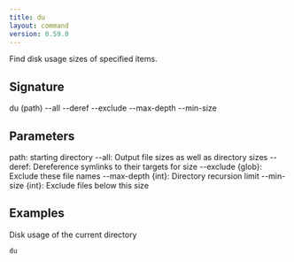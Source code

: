 ```yaml
---
title: du
layout: command
version: 0.59.0
---
```


Find disk usage sizes of specified items.

## Signature

du (path) --all --deref --exclude --max-depth --min-size

## Parameters

  path: starting directory
  --all: Output file sizes as well as directory sizes
  --deref: Dereference symlinks to their targets for size
  --exclude {glob}: Exclude these file names
  --max-depth {int}: Directory recursion limit
  --min-size {int}: Exclude files below this size

## Examples

Disk usage of the current directory
```shell
du
```

